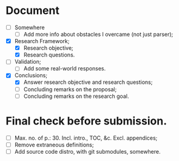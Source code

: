 # Document

- [ ] Somewhere
  - [ ] Add more info about obstacles I overcame (not just parser);
- [x] Research Framework;
  - [x] Research objective;
  - [x] Research questions.
- [ ] Validation;
  - [ ] Add some real-world responses.
- [x] Conclusions;
  - [x] Answer research objective and research questions;
  - [ ] Concluding remarks on the proposal;
  - [ ] Concluding remarks on the research goal.

# Final check before submission.

- [ ] Max. no. of p.: 30. Incl. intro., TOC, &c. Excl. appendices;
- [ ] Remove extraneous definitions;
- [ ] Add source code distro, with git submodules, somewhere.
